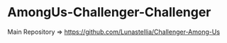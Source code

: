 # AmongUs-Challenger-Challenger
Main Repository => https://github.com/Lunastellia/Challenger-Among-Us
